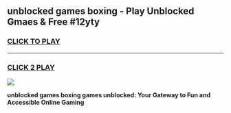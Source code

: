 
## unblocked games boxing - Play Unblocked Gmaes & Free #12yty
<h3>
<a href="https://news.freeplayer.one?title=unblocked_games_boxing&ref=03M">CLICK TO PLAY</a></h3>
<hr>

<h3>
<a href="https://news.freeplayer.one?title=unblocked_games_boxing&ref=03M">CLICK 2 PLAY</a>
  
</h3>

<a href="https://news.freeplayer.one?title=unblocked_games_boxing&ref=03M"><img src="https://clearcache.store/games.png"></a>


**unblocked games boxing games unblocked: Your Gateway to Fun and Accessible Online Gaming**
